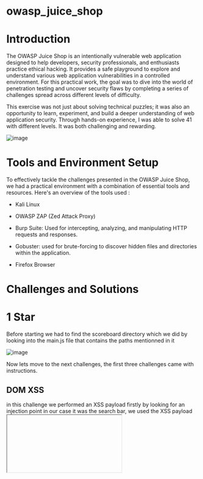 # owasp_juice_shop 

# Introduction

The OWASP Juice Shop is an intentionally vulnerable web application designed to help developers, security professionals, and enthusiasts practice ethical hacking. It provides a safe playground to explore and understand various web application vulnerabilities in a controlled environment. For this practical work, the goal was to dive into the world of penetration testing and uncover security flaws by completing a series of challenges spread across different levels of difficulty.

This exercise was not just about solving technical puzzles; it was also an opportunity to learn, experiment, and build a deeper understanding of web application security. Through hands-on experience, I was able to solve 41 with different levels. It was both challenging and rewarding.

![image](https://github.com/user-attachments/assets/649760f1-c242-40ca-b210-0fd739ed0e8e)

# Tools and Environment Setup

To effectively tackle the challenges presented in the OWASP Juice Shop, we had a practical environment with a combination of essential tools and resources. Here's an overview of the tools used :

- Kali Linux

- OWASP ZAP (Zed Attack Proxy)

- Burp Suite: Used for intercepting, analyzing, and manipulating HTTP requests and responses.

- Gobuster: used for brute-forcing to discover hidden files and directories within the application.

- Firefox Browser

# Challenges and Solutions

# 1 Star 

Before starting we had to find the scoreboard directory which we did by looking into the main.js file that contains the paths mentionned in it

![image](https://github.com/user-attachments/assets/1413d1ef-3869-40bf-815e-712109416979)

Now lets move to the next challenges, the first three challenges came with instructions.

## DOM XSS 

in this challenge we performed an XSS payload firstly by looking for an injection point
in our case it was the search bar, we used the XSS payload <iframe src="javascript:alert(xss)">

![image](https://github.com/user-attachments/assets/8cf4cbd4-0d20-4443-9c59-8938b3591452)

we can see that the script code was executed.

## Bonus Payload 

its the same thing as the first challenge with a diferent payload that hot a SoundClloud music player embeded in it

```
<iframe width="100%" height="166" scrolling="no" frameborder="no" allow="autoplay" src="https://w.soundcloud.com/player/?url=https%3A//api.soundcloud.com/tracks/771984076&color=%23ff5500&auto_play=true&hide_related=false&show_comments=true&show_user=true&show_reposts=false&show_teaser=true"></iframe>
```
![image](https://github.com/user-attachments/assets/b68464c8-460f-44c0-b2e2-26d32243c1a4)

by putting the payload on the search input and click enter the song start playing.


## Expose Metrics endpoint 

in  this challenge we had to find a metrics end point 

![image](https://github.com/user-attachments/assets/f22f382a-edc7-4c3f-a386-ebe1624f1400)

now that we know that the project is using Prometheus, we did a search to find the default path used for the metrics 

![image](https://github.com/user-attachments/assets/8f0aa70c-cff5-48a6-8d52-9924205dbf39)

we accessed the endpoint http://localhost:3000/metrics 

![image](https://github.com/user-attachments/assets/27a1da80-0797-4c14-abe1-1771f20e527e)

we can see valuable data such as CPU and memory usage statistics, informations about file uploads, including types ect

## Give zero-star feedback to the store 

To complete this challenge we intercepted the outgoing request using burp suite so we can modify it 

first we try to submit a feedback

![image](https://github.com/user-attachments/assets/48b3bfcc-4577-4a34-8090-9e4645e8d60b)

now that we intercepted the request 

![image](https://github.com/user-attachments/assets/76be6710-ce88-45b2-9192-d4834b90f8ec)

we just had to change the rating value to 0 

## Repetitive Registration

in this challenge we got a hint DRY that means don't repeat yourself
the following image shows the registration request 

![image](https://github.com/user-attachments/assets/9f4c5d44-374b-4bb4-89de-9886c1eb51ea)

we change the value of "passwordrepeat" and forwarded the request
now the challenged is solved, which shows that there is a problem of server-side validation for this condition.

## Error Handling 

In this challenge we had to provoke an error using we tried to try and look for a file that does not exist 

```
http://127.0.0.1:3000/ftp/test.pdf
```

![image](https://github.com/user-attachments/assets/96f1f817-a0f9-4e1e-a910-44cfeb69f5e2)

it shows also some sensitive data like technology used

## Outdated Allowlist 

to solve this challenge we knew that we are looking for a redirect crypto currency link 

![image](https://github.com/user-attachments/assets/078d1d71-4e2b-46d6-ab4b-b5239536c380)

So we went to the main.js code and searched for redirect as a keyword  

![image](https://github.com/user-attachments/assets/7882ce70-9d67-4224-9da9-efbba2d3aa91)

we added it to the url and clicked enter 

![image](https://github.com/user-attachments/assets/f2eca986-43cd-4092-b23e-b43e67e24e8c)

## Confidential Document 

after performing a gobuster command at the start of the challenge one of the directories found was **/ftp** which probably certainly contains important files.

![image](https://github.com/user-attachments/assets/158ae006-05ad-42e0-b6e7-8b98df85bc01)

we took a look at some of the files and found the confiential one  acquisation.md

![image](https://github.com/user-attachments/assets/8fd787fd-5e16-4360-85d0-0700c4ef87cf)

## Bully Chatbot 

for this challenge we interacted with the support chat bot in order to get a sort of coupon 

to solve the challenge we just had to keep asking dor the coupon 

![image](https://github.com/user-attachments/assets/55134af1-2cf0-4e23-b546-2b50e88a8c32)

## Missing Encoding 

In this challenge we had that was not loaded correctly on the photo wall

![image](https://github.com/user-attachments/assets/c942b40e-8c03-458e-ab9e-131c928af741)

and it's because of the image tag that contained specialcharacters that were not encoded

![image](https://github.com/user-attachments/assets/fb36c466-27b7-449e-a8eb-7295a52676da)

we used chatgbt to give us the encoded version of the url and that's what we got


```
 assets%2Fpublic%2Fimages%2Fuploads%2F%F0%9F%98%BC-%23zatschi-%23whoneedsfourlegs-1572600969477.jpg
```

we changed the value of the source and we got as a result the image of the cat

![image](https://github.com/user-attachments/assets/e02b3a3b-3831-452a-b142-8cb93fcbe355)



